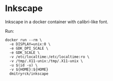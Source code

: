 # Inkscape

Inkscape in a docker container with calibri-like font.

Run:

```terminal
docker run --rm \
  -e DISPLAY=unix:0 \
  -e GDK_DPI_SCALE \
  -e GDK_SCALE \
  -v /etc/localtime:/etc/localtime:ro \
  -v /tmp/.X11-unix:/tmp/.X11-unix \
  -u $(id -u) \
  -v ${HOME}:${HOME}
  dmitryrck/inkscape
```
